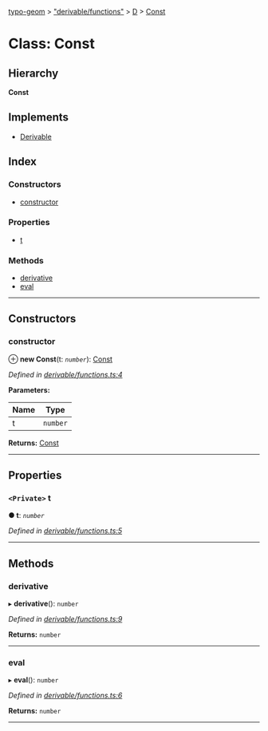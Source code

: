 [typo-geom](../README.md) > ["derivable/functions"](../modules/_derivable_functions_.md) > [D](../modules/_derivable_functions_.d.md) > [Const](../classes/_derivable_functions_.d.const.md)

# Class: Const

## Hierarchy

**Const**

## Implements

* [Derivable](../interfaces/_derivable_interface_.derivable.md)

## Index

### Constructors

* [constructor](_derivable_functions_.d.const.md#constructor)

### Properties

* [t](_derivable_functions_.d.const.md#t)

### Methods

* [derivative](_derivable_functions_.d.const.md#derivative)
* [eval](_derivable_functions_.d.const.md#eval)

---

## Constructors

<a id="constructor"></a>

###  constructor

⊕ **new Const**(t: *`number`*): [Const](_derivable_functions_.d.const.md)

*Defined in [derivable/functions.ts:4](https://github.com/be5invis/typo-geom/blob/d307ff5/src/derivable/functions.ts#L4)*

**Parameters:**

| Name | Type |
| ------ | ------ |
| t | `number` |

**Returns:** [Const](_derivable_functions_.d.const.md)

___

## Properties

<a id="t"></a>

### `<Private>` t

**● t**: *`number`*

*Defined in [derivable/functions.ts:5](https://github.com/be5invis/typo-geom/blob/d307ff5/src/derivable/functions.ts#L5)*

___

## Methods

<a id="derivative"></a>

###  derivative

▸ **derivative**(): `number`

*Defined in [derivable/functions.ts:9](https://github.com/be5invis/typo-geom/blob/d307ff5/src/derivable/functions.ts#L9)*

**Returns:** `number`

___
<a id="eval"></a>

###  eval

▸ **eval**(): `number`

*Defined in [derivable/functions.ts:6](https://github.com/be5invis/typo-geom/blob/d307ff5/src/derivable/functions.ts#L6)*

**Returns:** `number`

___

